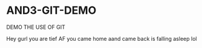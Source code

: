 # AND3-GIT-DEMO
DEMO THE USE OF GIT

Hey gurl you are tief AF you came home aand came back is falling asleep lol
